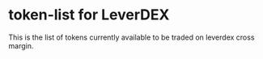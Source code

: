 # token-list for LeverDEX
This is the list of tokens currently available to be traded on leverdex cross margin.
